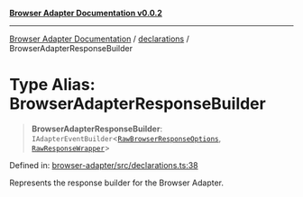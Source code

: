 [**Browser Adapter Documentation v0.0.2**](../../README.md)

***

[Browser Adapter Documentation](../../modules.md) / [declarations](../README.md) / BrowserAdapterResponseBuilder

# Type Alias: BrowserAdapterResponseBuilder

> **BrowserAdapterResponseBuilder**: `IAdapterEventBuilder`\<[`RawBrowserResponseOptions`](../interfaces/RawBrowserResponseOptions.md), [`RawResponseWrapper`](../../RawResponseWrapper/classes/RawResponseWrapper.md)\>

Defined in: [browser-adapter/src/declarations.ts:38](https://github.com/stonemjs/browser-adapter/blob/c3427cc529e8929bb73bcc39b402c0bfd995379e/src/declarations.ts#L38)

Represents the response builder for the Browser Adapter.
